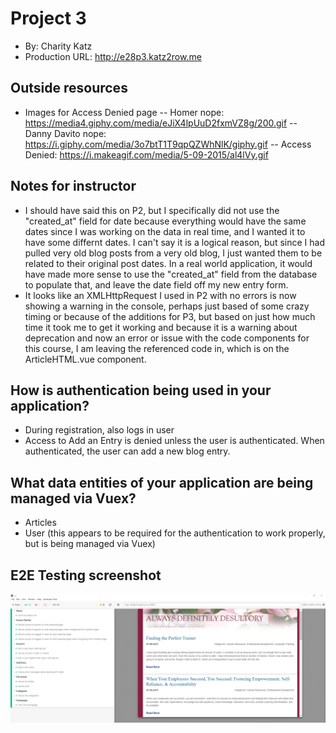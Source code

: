 # Project 3
+ By: Charity Katz
+ Production URL: <http://e28p3.katz2row.me>

## Outside resources
- Images for Access Denied page
    -- Homer nope: <https://media4.giphy.com/media/eJiX4lpUuD2fxmVZ8g/200.gif>
    -- Danny Davito nope: <https://i.giphy.com/media/3o7btT1T9qpQZWhNlK/giphy.gif>
    -- Access Denied: <https://i.makeagif.com/media/5-09-2015/al4lVy.gif>

## Notes for instructor
- I should have said this on P2, but I specifically did not use the "created_at" field for date because everything would have the same dates since I was working on the data in real time, and I wanted it to have some differnt dates. I can't say it is a logical reason, but since I had pulled very old blog posts from a very old blog, I just wanted them to be related to their original post dates. In a real world application, it would have made more sense to use the "created_at" field from the database to populate that, and leave the date field off my new entry form.
- It looks like an XMLHttpRequest I used in P2 with no errors is now showing a warning in the console, perhaps just based of some crazy timing or because of the additions for P3, but based on just how much time it took me to get it working and because it is a warning about deprecation and now an error or issue with the code components for this course, I am leaving the referenced code in, which is on the ArticleHTML.vue component.

## How is authentication being used in your application?
- During registration, also logs in user
- Access to Add an Entry is denied unless the user is authenticated. When authenticated, the user can add a new blog entry.

## What data entities of your application are being managed via Vuex?
- Articles
- User (this appears to be required for the authentication to work properly, but is being managed via Vuex)

## E2E Testing screenshot
![ADD Blog passing E2E tests](https://github.com/katz2row/e28/blob/main/p3/src/assets/images/passedtests.png?raw=true)
